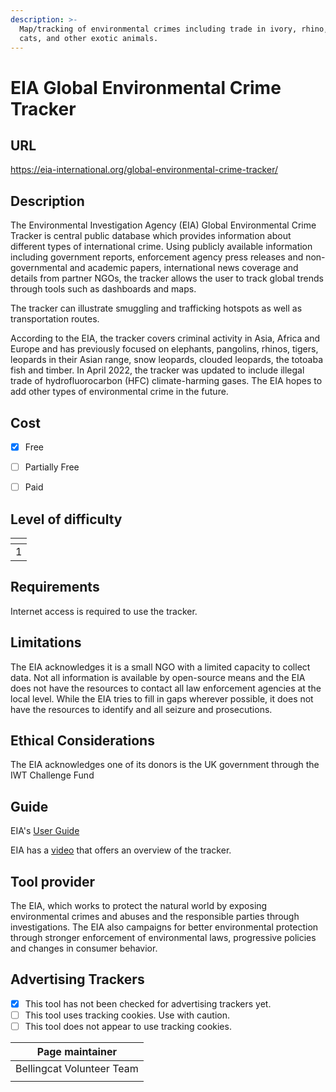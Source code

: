 ```yaml
---
description: >-
  Map/tracking of environmental crimes including trade in ivory, rhino, big
  cats, and other exotic animals.
---
```


# EIA Global Environmental Crime Tracker

## URL

https://eia-international.org/global-environmental-crime-tracker/

## Description

The Environmental Investigation Agency (EIA) Global Environmental Crime Tracker is central public database which provides information about different types of international crime. Using publicly available information including government reports, enforcement agency press releases and non-governmental and academic papers, international news coverage and details from partner NGOs, the tracker allows the user to track global trends through tools such as dashboards and maps.&#x20;

The tracker can illustrate smuggling and trafficking hotspots as well as transportation routes.

According to the EIA, the tracker covers criminal activity in Asia, Africa and Europe and has previously focused on elephants, pangolins, rhinos, tigers, leopards in their Asian range, snow leopards, clouded leopards, the totoaba fish and timber. In April 2022, the tracker was updated to include illegal trade of hydrofluorocarbon (HFC) climate-harming gases. The EIA hopes to add other types of environmental crime in the future.

## Cost

* [x] Free
* [ ] Partially Free
* [ ] Paid



## Level of difficulty

<table><thead><tr><th data-type="rating" data-max="5"></th></tr></thead><tbody><tr><td>1</td></tr></tbody></table>

## Requirements

Internet access is required to use the tracker.

## Limitations

The EIA acknowledges it is a small NGO with a limited capacity to collect data. Not all information is available by open-source means and the EIA does not have the resources to contact all law enforcement agencies at the local level. While the EIA tries to fill in gaps wherever possible, it does not have the resources to identify and all seizure and prosecutions.&#x20;

## Ethical Considerations

The EIA acknowledges one of its donors is the UK government through the IWT Challenge Fund

## Guide

EIA's [User Guide](https://eia-international.org/wp-content/uploads/EIA-UK-Global-Environmental-Crime-Tracker-User-Guide-v3.pdf)

EIA has a [video](https://www.youtube.com/watch?v=mKfZ7XDxb_4) that offers an overview of the tracker.

## Tool provider

The EIA, which works to protect the natural world by exposing environmental crimes and abuses and the responsible parties through investigations. The EIA also campaigns for better environmental protection through stronger enforcement of environmental laws, progressive policies and changes in consumer behavior.

## Advertising Trackers

* [x] This tool has not been checked for advertising trackers yet.
* [ ] This tool uses tracking cookies. Use with caution.
* [ ] This tool does not appear to use tracking cookies.

| Page maintainer           |
| ------------------------- |
| Bellingcat Volunteer Team |
|                           |
